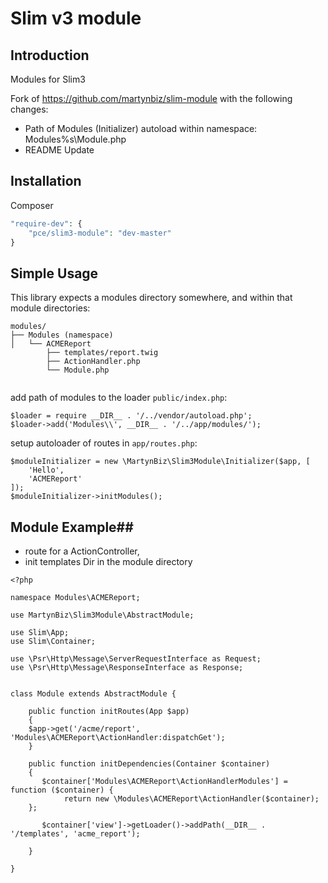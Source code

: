 # Slim v3 module #


## Introduction ##

Modules for Slim3

Fork of https://github.com/martynbiz/slim-module with the following changes:

- Path of Modules (Initializer) autoload within namespace: Modules\%s\Module.php
- README Update

## Installation ##

Composer

```php
"require-dev": {
    "pce/slim3-module": "dev-master"
}
```

## Simple Usage ##

This library expects a modules directory somewhere, and within that module directories:

```
modules/
├── Modules (namespace)
│   └── ACMEReport
        ├── templates/report.twig 
        ├── ActionHandler.php 
        └── Module.php
        
```


add path of modules to the loader `public/index.php`:

```
$loader = require __DIR__ . '/../vendor/autoload.php';
$loader->add('Modules\\', __DIR__ . '/../app/modules/');
```



setup autoloader of routes in `app/routes.php`:

```
$moduleInitializer = new \MartynBiz\Slim3Module\Initializer($app, [
    'Hello',
    'ACMEReport'
]);
$moduleInitializer->initModules();
```



## Module Example##

- route for a ActionController,
- init templates Dir in the module directory

```
<?php

namespace Modules\ACMEReport;

use MartynBiz\Slim3Module\AbstractModule;

use Slim\App;
use Slim\Container;

use \Psr\Http\Message\ServerRequestInterface as Request;
use \Psr\Http\Message\ResponseInterface as Response;


class Module extends AbstractModule {

    public function initRoutes(App $app) 
    {
	$app->get('/acme/report', 'Modules\ACMEReport\ActionHandler:dispatchGet');
    }

    public function initDependencies(Container $container)
    {
       $container['Modules\ACMEReport\ActionHandlerModules'] = function ($container) {
    		return new \Modules\ACMEReport\ActionHandler($container);
	};

       $container['view']->getLoader()->addPath(__DIR__ . '/templates', 'acme_report');

    }

}

```

